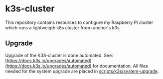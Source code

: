# k3s-cluster
This repository contains resources to configure my Raspberry Pi cluster which runs a lightweigth k8s cluster from rancher's k3s.

## Upgrade
Upgrade of the K3S-cluster is done automated. See: [https://docs.k3s.io/upgrades/automated](https://docs.k3s.io/upgrades/automated) for documentation. All files needed for the system upgrade are placed in [scripts/k3s/system-upgrade](https://github.com/hakktastic/k3s-cluster/tree/master/scripts/k3s/system-upgrade).
